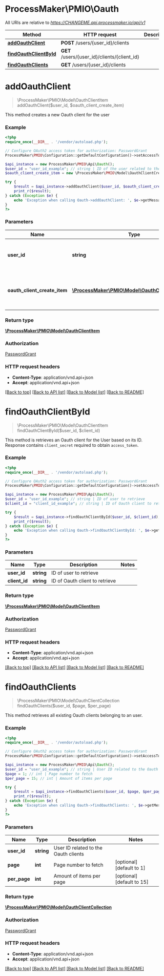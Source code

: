 # ProcessMaker\PMIO\Oauth

All URIs are relative to *https://CHANGEME.api.processmaker.io/api/v1*

Method | HTTP request | Description
------------- | ------------- | -------------
[**addOauthClient**](Oauth.md#addOauthClient) | **POST** /users/{user_id}/clients | 
[**findOauthClientById**](Oauth.md#findOauthClientById) | **GET** /users/{user_id}/clients/{client_id} | 
[**findOauthClients**](Oauth.md#findOauthClients) | **GET** /users/{user_id}/clients | 


# **addOauthClient**
> \ProcessMaker\PMIO\Model\OauthClientItem addOauthClient($user_id, $oauth_client_create_item)



This method creates a new Oauth client for the user

### Example
```php
<?php
require_once(__DIR__ . '/vendor/autoload.php');

// Configure OAuth2 access token for authorization: PasswordGrant
ProcessMaker\PMIO\Configuration::getDefaultConfiguration()->setAccessToken('YOUR_ACCESS_TOKEN');

$api_instance = new ProcessMaker\PMIO\Api\Oauth();
$user_id = "user_id_example"; // string | ID of the user related to the Oauth client
$oauth_client_create_item = new \ProcessMaker\PMIO\Model\OauthClientCreateItem(); // \ProcessMaker\PMIO\Model\OauthClientCreateItem | JSON API with the Oauth Client object to add

try {
    $result = $api_instance->addOauthClient($user_id, $oauth_client_create_item);
    print_r($result);
} catch (Exception $e) {
    echo 'Exception when calling Oauth->addOauthClient: ', $e->getMessage(), PHP_EOL;
}
?>
```

### Parameters

Name | Type | Description  | Notes
------------- | ------------- | ------------- | -------------
 **user_id** | **string**| ID of the user related to the Oauth client |
 **oauth_client_create_item** | [**\ProcessMaker\PMIO\Model\OauthClientCreateItem**](../Model/\ProcessMaker\PMIO\Model\OauthClientCreateItem.md)| JSON API with the Oauth Client object to add |

### Return type

[**\ProcessMaker\PMIO\Model\OauthClientItem**](../Model/OauthClientItem.md)

### Authorization

[PasswordGrant](../../README.md#PasswordGrant)

### HTTP request headers

 - **Content-Type**: application/vnd.api+json
 - **Accept**: application/vnd.api+json

[[Back to top]](#) [[Back to API list]](../../README.md#documentation-for-api-endpoints) [[Back to Model list]](../../README.md#documentation-for-models) [[Back to README]](../../README.md)

# **findOauthClientById**
> \ProcessMaker\PMIO\Model\OauthClientItem findOauthClientById($user_id, $client_id)



This method is retrieves an Oauth client for the User based on its ID.  Response contains `client_secret` required to obtain `access_token`.

### Example
```php
<?php
require_once(__DIR__ . '/vendor/autoload.php');

// Configure OAuth2 access token for authorization: PasswordGrant
ProcessMaker\PMIO\Configuration::getDefaultConfiguration()->setAccessToken('YOUR_ACCESS_TOKEN');

$api_instance = new ProcessMaker\PMIO\Api\Oauth();
$user_id = "user_id_example"; // string | ID of user to retrieve
$client_id = "client_id_example"; // string | ID of Oauth client to retrieve

try {
    $result = $api_instance->findOauthClientById($user_id, $client_id);
    print_r($result);
} catch (Exception $e) {
    echo 'Exception when calling Oauth->findOauthClientById: ', $e->getMessage(), PHP_EOL;
}
?>
```

### Parameters

Name | Type | Description  | Notes
------------- | ------------- | ------------- | -------------
 **user_id** | **string**| ID of user to retrieve |
 **client_id** | **string**| ID of Oauth client to retrieve |

### Return type

[**\ProcessMaker\PMIO\Model\OauthClientItem**](../Model/OauthClientItem.md)

### Authorization

[PasswordGrant](../../README.md#PasswordGrant)

### HTTP request headers

 - **Content-Type**: application/vnd.api+json
 - **Accept**: application/vnd.api+json

[[Back to top]](#) [[Back to API list]](../../README.md#documentation-for-api-endpoints) [[Back to Model list]](../../README.md#documentation-for-models) [[Back to README]](../../README.md)

# **findOauthClients**
> \ProcessMaker\PMIO\Model\OauthClientCollection findOauthClients($user_id, $page, $per_page)



This method retrieves all existing Oauth clients belonging to an user.

### Example
```php
<?php
require_once(__DIR__ . '/vendor/autoload.php');

// Configure OAuth2 access token for authorization: PasswordGrant
ProcessMaker\PMIO\Configuration::getDefaultConfiguration()->setAccessToken('YOUR_ACCESS_TOKEN');

$api_instance = new ProcessMaker\PMIO\Api\Oauth();
$user_id = "user_id_example"; // string | User ID related to the Oauth clients
$page = 1; // int | Page number to fetch
$per_page = 15; // int | Amount of items per page

try {
    $result = $api_instance->findOauthClients($user_id, $page, $per_page);
    print_r($result);
} catch (Exception $e) {
    echo 'Exception when calling Oauth->findOauthClients: ', $e->getMessage(), PHP_EOL;
}
?>
```

### Parameters

Name | Type | Description  | Notes
------------- | ------------- | ------------- | -------------
 **user_id** | **string**| User ID related to the Oauth clients |
 **page** | **int**| Page number to fetch | [optional] [default to 1]
 **per_page** | **int**| Amount of items per page | [optional] [default to 15]

### Return type

[**\ProcessMaker\PMIO\Model\OauthClientCollection**](../Model/OauthClientCollection.md)

### Authorization

[PasswordGrant](../../README.md#PasswordGrant)

### HTTP request headers

 - **Content-Type**: application/vnd.api+json
 - **Accept**: application/vnd.api+json

[[Back to top]](#) [[Back to API list]](../../README.md#documentation-for-api-endpoints) [[Back to Model list]](../../README.md#documentation-for-models) [[Back to README]](../../README.md)

